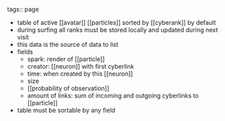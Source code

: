 tags:: page

- table of active [[avatar]] [[particles]] sorted by [[cyberank]] by default
- during surfing all ranks must be stored locally and updated during next visit
- this data is the source of data to list
- fields
	- spark: render of [[particle]]
	- creator: [[neuron]] with first cyberlink
	- time: when created by this [[neuron]]
	- size
	- [[probability of observation]]
	- amount of links: sum of incoming and outgoing cyberlinks to [[particle]]
- table must be sortable by any field